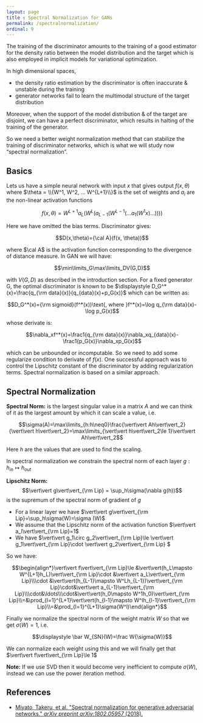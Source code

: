 ```yaml
---
layout: page
title : Spectral Normalization for GANs
permalink: /spectralnormalization/
ordinal: 9
---
```


The training of the discriminator amounts to the training of a good estimator for the density ratio between the model distribution and the target which is also employed in implicit models for variational optimization.

In high dimensional spaces, 

-  the density ratio estimation by the discriminator is often inaccurate & unstable during the training
- generator networks fail to learn the multimodal structure of the target distribution 

Moreover, when the support of the model distribution & of the target are disjoint, we can have a perfect discriminator, which results in halting of the training of the generator.

So we need a better weight normalization method that can stabilize the training of discriminator networks, which is what we will study now “spectral normalization”.

## Basics

Lets us have a simple neural network with input $x$ that gives output $f(x, \theta)$ where $\theta = \\{W^1, W^2, ... W^{L+1}\\}$ is the set of weights and $a_i$ are the non-linear activation functions

$$f(x,\theta)=W^{L+1}a_L(W^L(a_{L-1}(W^{L-1}(\ldots a_1(W^1x)\ldots))))$$

Here we have omitted the bias terms. Discriminator gives:

$$D(x,\theta)={\cal A}(f(x, \theta))$$

where $\cal A$ is the activation function corresponding to the divergence of distance measure. In GAN we will have:

$$\min\limits_G\max\limits_DV(G,D)$$

with $V(G, D)$ as described in the introduction section. For a fixed generator G, the optimal discriminator is known to be $\displaystyle D_G^*(x)=\frac{q_{\rm data}(x)}{q_{data}(x)+p_G(x)}$  which can be written as:

$$D_G^*(x)={\rm sigmoid}(f^*(x))\text{, where }f^*(x)=\log q_{\rm data}(x)-\log p_G(x)$$

whose derivate is:

$$\nabla_xf^*(x)=\frac1{q_{\rm data}(x)}\nabla_xq_{data}(x)-\frac1{p_G(x)}\nabla_xp_G(x)$$

which can be unbounded or incomputable. So we need to add some regularize condition to derivate of $f(x)$. One successful approach was to control the Lipschitz constant of the discriminator by adding regularization terms. Spectral normalization is based on a similar approach.

## Spectral Normalization

**Spectral Norm:** is the largest singular value in a matrix $A$ and we can think of it as the largest amount by which it can scale a value, i.e.

$$\sigma(A)=\max\limits_{h:h\neq0}\frac{\vert\vert Ah\vert\vert_2}{\vert\vert h\vert\vert_2}=\max\limits_{\vert\vert h\vert\vert_2\le 1}\vert\vert Ah\vert\vert_2$$

Here $h$ are the values that are used to find the scaling.

In spectral normalization we constrain the spectral norm of each layer $g:h_{in}\mapsto h_{out}$ 

**Lipschitz Norm:** $$\vert\vert g\vert\vert_{\rm Lip} = \sup_h\sigma(\nabla g(h))$$ is the supremum of the spectral norm of gradient of $g$

- For a linear layer we have $\vert\vert g\vert\vert_{\rm Lip}=\sup_h\sigma(W)=\sigma (W)​$
- We assume that the Lipschitz norm of the activation function $\vert\vert a_l\vert\vert_{\rm Lip}=1​$
- We have $\vert\vert g_1\circ g_2\vert\vert_{\rm Lip}\le \vert\vert g_1\vert\vert_{\rm Lip}\cdot \vert\vert g_2\vert\vert_{\rm Lip} ​$

So we have:

$$\begin{align*}\vert\vert f\vert\vert_{\rm Lip}\le &\vert\vert(h_L\mapsto W^{L+1}h_L)\vert\vert_{\rm Lip}\cdot &\vert\vert a_L\vert\vert_{\rm Lip}\\\cdot &\vert\vert(h_{L-1}\mapsto W^Lh_{L-1})\vert\vert_{\rm Lip}\cdot&\vert\vert a_{L-1}\vert\vert_{\rm Lip}\\\cdot&\ldots\\\cdot&\vert\vert(h_0\mapsto W^1h_0)\vert\vert_{\rm Lip}\\=&\prod_{l=1}^{L+1}\vert\vert(h_{l-1}\mapsto W^lh_{l-1}\vert\vert_{\rm Lip}\\=&\prod_{l=1}^{L+1}\sigma(W^l)\end{align*}$$

Finally we normalize the spectral norm of the weight matrix $W$ so that we get $\sigma(W)=1$, i.e.

$$\displaystyle \bar W_{SN}(W)=\frac W{\sigma(W)}$$

We can normalize each weight using this and we will finally get that $\vert\vert f\vert\vert_{\rm Lip}\le 1​$

**Note:** If we use SVD then it would become very inefficient to compute $\sigma(W)$, instead we can use the power iteration method.

## References

- [Miyato, Takeru, et al. "Spectral normalization for generative adversarial networks." *arXiv preprint arXiv:1802.05957* (2018).](https://arxiv.org/abs/1802.05957)

